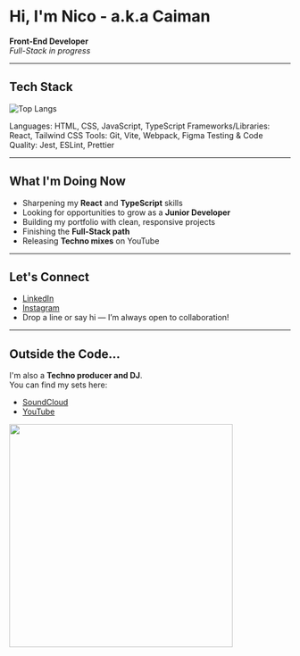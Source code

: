 # Hi, I'm Nico - a.k.a **Caiman**

**Front-End Developer**  
_Full-Stack in progress_

---

## Tech Stack

![Top Langs](https://github-readme-stats.vercel.app/api/top-langs/?username=CaimanBrujo&layout=compact&theme=dark)

Languages: HTML, CSS, JavaScript, TypeScript
Frameworks/Libraries: React, Tailwind CSS
Tools: Git, Vite, Webpack, Figma
Testing & Code Quality: Jest, ESLint, Prettier

---

## What I'm Doing Now

- Sharpening my **React** and **TypeScript** skills
- Looking for opportunities to grow as a **Junior Developer**
- Building my portfolio with clean, responsive projects
- Finishing the **Full-Stack path**
- Releasing **Techno mixes** on YouTube

---

## Let's Connect

- [LinkedIn](www.linkedin.com/in/nicobugedo)
- [Instagram](https://www.instagram.com/caimanbrujo/)
- Drop a line or say hi — I’m always open to collaboration!

---

## Outside the Code...

I'm also a **Techno producer and DJ**.  
You can find my sets here:

- [SoundCloud](https://soundcloud.com/caimanbrujo)
- [YouTube](https://www.youtube.com/@CaimanBrujo)

<img src="https://media1.giphy.com/media/v1.Y2lkPTc5MGI3NjExZ3czNXVnOTM1eHhwNWFubnA1NXh4anZubXJieWhyanhnd2ViZmJhbiZlcD12MV9pbnRlcm5hbF9naWZfYnlfaWQmY3Q9Zw/Dh5q0sShxgp13DwrvG/giphy.gif" width="400" />
